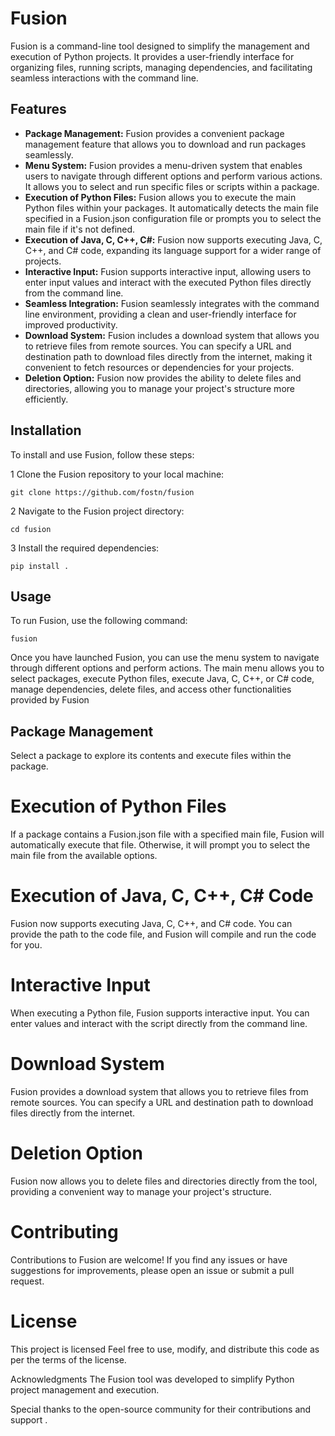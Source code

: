 # Fusion

Fusion is a command-line tool designed to simplify the management and execution of Python projects. It provides a user-friendly interface for organizing files, running scripts, managing dependencies, and facilitating seamless interactions with the command line.

## Features

- **Package Management:** Fusion provides a convenient package management feature that allows you to download and run packages seamlessly.
- **Menu System:** Fusion provides a menu-driven system that enables users to navigate through different options and perform various actions. It allows you to select and run specific files or scripts within a package.
- **Execution of Python Files:** Fusion allows you to execute the main Python files within your packages. It automatically detects the main file specified in a Fusion.json configuration file or prompts you to select the main file if it's not defined.
- **Execution of Java, C, C++, C#:** Fusion now supports executing Java, C, C++, and C# code, expanding its language support for a wider range of projects.
- **Interactive Input:** Fusion supports interactive input, allowing users to enter input values and interact with the executed Python files directly from the command line.
- **Seamless Integration:** Fusion seamlessly integrates with the command line environment, providing a clean and user-friendly interface for improved productivity.
- **Download System:** Fusion includes a download system that allows you to retrieve files from remote sources. You can specify a URL and destination path to download files directly from the internet, making it convenient to fetch resources or dependencies for your projects.
- **Deletion Option:** Fusion now provides the ability to delete files and directories, allowing you to manage your project's structure more efficiently.
## Installation

To install and use Fusion, follow these steps:

1 Clone the Fusion repository to your local machine:

```
git clone https://github.com/fostn/fusion
```
2 Navigate to the Fusion project directory:
```
cd fusion
```
3 Install the required dependencies:
```
pip install .
```
## Usage
To run Fusion, use the following command:
```
fusion
```

Once you have launched Fusion, you can use the menu system to navigate through different options and perform actions. The main menu allows you to select packages, execute Python files, execute Java, C, C++, or C# code, manage dependencies, delete files, and access other functionalities provided by Fusion

## Package Management
Select a package to explore its contents and execute files within the package.

# Execution of Python Files
If a package contains a Fusion.json file with a specified main file, Fusion will automatically execute that file. Otherwise, it will prompt you to select the main file from the available options.
# Execution of Java, C, C++, C# Code
Fusion now supports executing Java, C, C++, and C# code. You can provide the path to the code file, and Fusion will compile and run the code for you.
# Interactive Input
When executing a Python file, Fusion supports interactive input. You can enter values and interact with the script directly from the command line.

# Download System
Fusion provides a download system that allows you to retrieve files from remote sources. You can specify a URL and destination path to download files directly from the internet.
# Deletion Option
Fusion now allows you to delete files and directories directly from the tool, providing a convenient way to manage your project's structure.
# Contributing
Contributions to Fusion are welcome! If you find any issues or have suggestions for improvements, please open an issue or submit a pull request.

# License
This project is licensed Feel free to use, modify, and distribute this code as per the terms of the license.

Acknowledgments
The Fusion tool was developed to simplify Python project management and execution.

Special thanks to the open-source community for their contributions and support .
